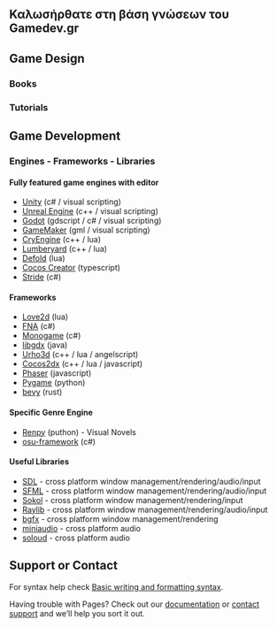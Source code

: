 ## Καλωσήρθατε στη βάση γνώσεων του Gamedev.gr 

## Game Design

### Books

### Tutorials

## Game Development

### Engines - Frameworks - Libraries

#### Fully featured game engines with editor

- [Unity](https://unity.com/) (c# / visual scripting)
- [Unreal Engine](https://www.unrealengine.com/en-US) (c++ / visual scripting)
- [Godot](https://godotengine.org/) (gdscript / c# / visual scripting)
- [GameMaker](https://gamemaker.io/en/gamemaker) (gml / visual scripting)
- [CryEngine](https://www.cryengine.com/) (c++ / lua)
- [Lumberyard](https://aws.amazon.com/lumberyard/) (c++ / lua)
- [Defold](https://defold.com/) (lua)
- [Cocos Creator](https://www.cocos.com/en/creator) (typescript)
- [Stride](https://www.stride3d.net/) (c#)

#### Frameworks

- [Love2d](https://love2d.org/) (lua)
- [FNA](https://fna-xna.github.io/) (c#)
- [Monogame](https://www.monogame.net/) (c#)
- [libgdx](https://libgdx.com/) (java)
- [Urho3d](https://urho3d.io/) (c++ / lua / angelscript)
- [Cocos2dx](https://www.cocos.com/en/cocos2dx) (c++ / lua / javascript)
- [Phaser](https://phaser.io/) (javascript)
- [Pygame](https://www.pygame.org/) (python)
- [bevy](https://bevyengine.org/) (rust)

#### Specific Genre Engine

- [Renpy](https://www.renpy.org/) (puthon) - Visual Novels
- [osu-framework](https://github.com/ppy/osu-framework)  (c#)

#### Useful Libraries

- [SDL](https://www.libsdl.org/) - cross platform window management/rendering/audio/input
- [SFML](https://www.sfml-dev.org/) - cross platform window management/rendering/audio/input
- [Sokol](https://github.com/floooh/sokol) - cross platform window management/rendering/input
- [Raylib](https://www.raylib.com/) - cross platform window management/rendering/audio/input
- [bgfx](https://github.com/bkaradzic/bgfx) - cross platform window management/rendering
- [miniaudio](https://miniaud.io/) - cross platform audio
- [soloud](https://sol.gfxile.net/soloud/) - cross platform audio

## Support or Contact

For syntax help check [Basic writing and formatting syntax](https://docs.github.com/en/github/writing-on-github/getting-started-with-writing-and-formatting-on-github/basic-writing-and-formatting-syntax).

Having trouble with Pages? Check out our [documentation](https://docs.github.com/categories/github-pages-basics/) or [contact support](https://support.github.com/contact) and we’ll help you sort it out.
